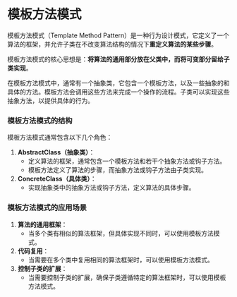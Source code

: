 # 模板方法模式
模板方法模式（Template Method Pattern）是一种行为设计模式，它定义了一个算法的框架，并允许子类在不改变算法结构的情况下**重定义算法的某些步骤**。

模板方法模式的核心思想是：**将算法的通用部分放在父类中，而将可变部分留给子类实现**。

在模板方法模式中，通常有一个抽象类，它包含一个模板方法，以及一些抽象的和具体的方法。模板方法会调用这些方法来完成一个操作的流程。子类可以实现这些抽象方法，以提供具体的行为。
### 模板方法模式的结构
模板方法模式通常包含以下几个角色：
1. **AbstractClass（抽象类）**：
    - 定义算法的框架，通常包含一个模板方法和若干个抽象方法或钩子方法。  
    - 模板方法定义了算法的步骤，而抽象方法或钩子方法由子类实现。  
2. **ConcreteClass（具体类）**：
    - 实现抽象类中的抽象方法或钩子方法，定义算法的具体步骤。

### 模板方法模式的应用场景
1. **算法的通用框架**：
    - 当多个类有相似的算法框架，但具体实现不同时，可以使用模板方法模式。  
2. **代码复用**：
    - 当需要在多个类中复用相同的算法框架时，可以使用模板方法模式。  
3. **控制子类的扩展**：
    - 当需要控制子类的扩展，确保子类遵循特定的算法框架时，可以使用模板方法模式。



